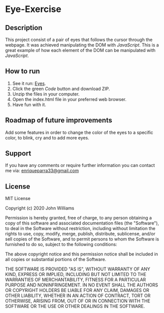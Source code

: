 # Eye-Exercise

## Description

This project consist of a pair of eyes that follows the cursor through the webpage. It was achieved manipulating the DOM with *JavaScript*. This is a great example of how each element of the DOM can be manipulated with *JavaScript*.

## How to run

1. See it run: <a href="https://enriqueparra33.github.io/Eye-Exercise/index.html">Eyes</a>.
2. Click the green *Code* button and download ZIP.
3. Unzip the files in your computer. 
4. Open the index.html file in your preferred web browser.
5. Have fun with it.

## Roadmap of future improvements

Add some features in order to change the color of the eyes to a specific color, to blink, cry and to add more eyes.

## Support

If you have any comments or require further information you can contact me via: enriqueparra33@gmail.com

## License

MIT License

Copyright (c) 2020 John Williams

Permission is hereby granted, free of charge, to any person obtaining a copy of this software and associated documentation files (the "Software"), to deal in the Software without restriction, including without limitation the rights to use, copy, modify, merge, publish, distribute, sublicense, and/or sell copies of the Software, and to permit persons to whom the Software is furnished to do so, subject to the following conditions:

The above copyright notice and this permission notice shall be included in all copies or substantial portions of the Software.

THE SOFTWARE IS PROVIDED "AS IS", WITHOUT WARRANTY OF ANY KIND, EXPRESS OR IMPLIED, INCLUDING BUT NOT LIMITED TO THE WARRANTIES OF MERCHANTABILITY, FITNESS FOR A PARTICULAR PURPOSE AND NONINFRINGEMENT. IN NO EVENT SHALL THE AUTHORS OR COPYRIGHT HOLDERS BE LIABLE FOR ANY CLAIM, DAMAGES OR OTHER LIABILITY, WHETHER IN AN ACTION OF CONTRACT, TORT OR OTHERWISE, ARISING FROM, OUT OF OR IN CONNECTION WITH THE SOFTWARE OR THE USE OR OTHER DEALINGS IN THE SOFTWARE.
